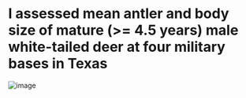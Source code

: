 # I assessed mean antler and body size of mature (>= 4.5 years) male white-tailed deer at four military bases in Texas

![image](https://user-images.githubusercontent.com/95881308/174489405-4d3a9d69-c965-4c0b-9aae-a2ef57d13605.png)
